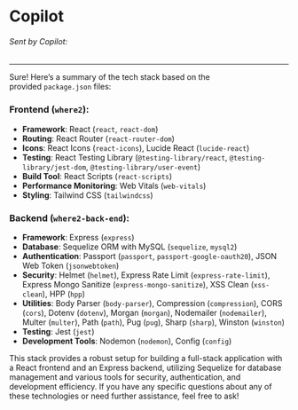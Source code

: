 # **Copilot**
###### Sent by Copilot:
---


Sure! Here’s a summary of the tech stack based on the provided `package.json` files:

### Frontend (`where2`):

- **Framework**: React (`react`, `react-dom`)
- **Routing**: React Router (`react-router-dom`)
- **Icons**: React Icons (`react-icons`), Lucide React (`lucide-react`)
- **Testing**: React Testing Library (`@testing-library/react`, `@testing-library/jest-dom`, `@testing-library/user-event`)
- **Build Tool**: React Scripts (`react-scripts`)
- **Performance Monitoring**: Web Vitals (`web-vitals`)
- **Styling**: Tailwind CSS (`tailwindcss`)

### Backend (`where2-back-end`):

- **Framework**: Express (`express`)
- **Database**: Sequelize ORM with MySQL (`sequelize`, `mysql2`)
- **Authentication**: Passport (`passport`, `passport-google-oauth20`), JSON Web Token (`jsonwebtoken`)
- **Security**: Helmet (`helmet`), Express Rate Limit (`express-rate-limit`), Express Mongo Sanitize (`express-mongo-sanitize`), XSS Clean (`xss-clean`), HPP (`hpp`)
- **Utilities**: Body Parser (`body-parser`), Compression (`compression`), CORS (`cors`), Dotenv (`dotenv`), Morgan (`morgan`), Nodemailer (`nodemailer`), Multer (`multer`), Path (`path`), Pug (`pug`), Sharp (`sharp`), Winston (`winston`)
- **Testing**: Jest (`jest`)
- **Development Tools**: Nodemon (`nodemon`), Config (`config`)

This stack provides a robust setup for building a full-stack application with a React frontend and an Express backend, utilizing Sequelize for database management and various tools for security, authentication, and development efficiency. If you have any specific questions about any of these technologies or need further assistance, feel free to ask!